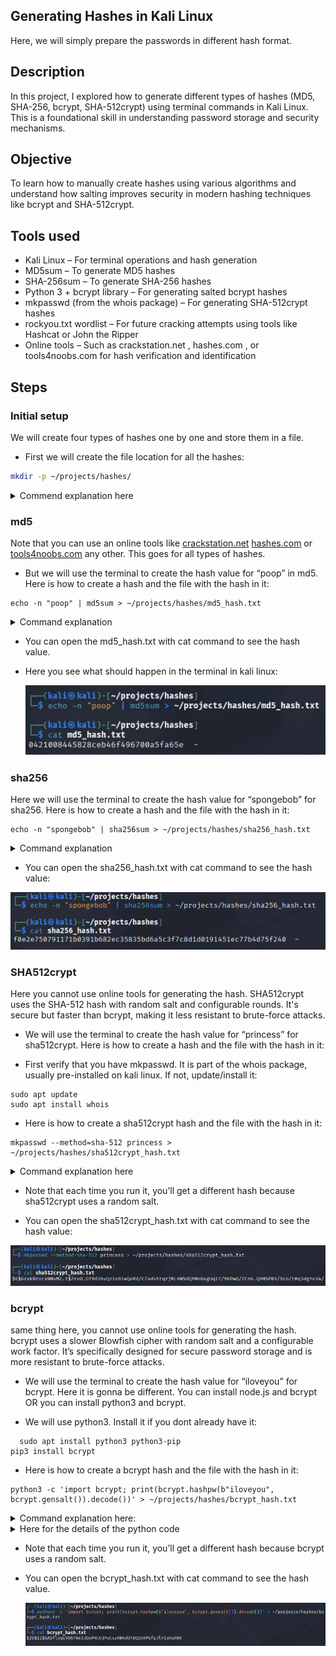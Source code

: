 ## Generating Hashes in Kali Linux

Here, we will simply prepare the passwords in different hash format.

## Description

In this project, I explored how to generate different types of hashes (MD5, SHA-256, bcrypt, SHA-512crypt) using terminal commands in Kali Linux. This is a foundational skill in understanding password storage and security mechanisms.

## Objective

To learn how to manually create hashes using various algorithms and understand how salting improves security in modern hashing techniques like bcrypt and SHA-512crypt.

## Tools used

- Kali Linux – For terminal operations and hash generation
- MD5sum – To generate MD5 hashes
- SHA-256sum – To generate SHA-256 hashes
- Python 3 + bcrypt library – For generating salted bcrypt hashes
- mkpasswd (from the whois package) – For generating SHA-512crypt hashes
- rockyou.txt wordlist – For future cracking attempts using tools like Hashcat or John the Ripper
- Online tools – Such as crackstation.net , hashes.com , or tools4noobs.com for hash verification and identification


## Steps

### Initial setup

We will create four types of hashes one by one and store them in a file.

- First we will create the file location for all the hashes:

``` bash
mkdir -p ~/projects/hashes/
```
<details>
  <summary>Commend explanation here</summary>
  
- mkdir is creating a new directory in ~/projects/hashes/
  
- -p is to ensures that all necessary parent directories (**`projects`** and **`hashes`**) are created if they don't already exist.
</details>

### md5

Note that you can use an online tools like [crackstation.net](https://crackstation.net/)  [hashes.com](https://hashes.com/en/decrypt/hash) or [tools4noobs.com](https://www.tools4noobs.com/) any other. This goes for all types of hashes.

- But we will use the terminal to create the hash value for “poop” in md5. Here is how to create a hash and the file with the hash in it:

```#!/bin/bash
echo -n "poop" | md5sum > ~/projects/hashes/md5_hash.txt
```

<details>
  <summary>Command explanation</summary>
  
- The `echo` command is used to display text or variables on the terminal or write them to files.
  
- The `-n` option suppresses the trailing newline, allowing subsequent output to appear on the same line.
  
- “poop” is the password that we are hashing.
  
- md5sum is the type of hash
  
- ~/projects/hashes is the full path to directory
  
- md5_hash.txt is the file where the hash is gonna be stored.
  
</details>

- You can open the md5_hash.txt with cat command to see the hash value.

- Here you see what should happen in the terminal in kali linux:

  ![image](https://github.com/RobinBoucherSec/Cracking-hashes/blob/main/Generating%20Hashes/images%20hashes%20generating/md5.png)

### sha256

Here we will use the terminal to create the hash value for “spongebob” for sha256. Here is how to create a hash and the file with the hash in it:

```#!/bin/bash
echo -n "spongebob" | sha256sum > ~/projects/hashes/sha256_hash.txt
```

<details>
    <summary>Command explanation</summary>
    
- The `echo` command is used to display text or variables on the terminal or write them to files.

- The `-n` option suppresses the trailing newline, allowing subsequent output to appear on the same line.

- “spongebob” is the password that we are hashing.

- shs256sum is the type of hash

- ~/projects/hashes is the full path to directory

- sha256_hash.txt is the file where the hash is gonna be stored.

</details>


- You can open the sha256_hash.txt with cat command to see the hash value:

![image](https://github.com/RobinBoucherSec/Cracking-hashes/blob/main/Generating%20Hashes/images%20hashes%20generating/sha256.png)



  ### SHA512crypt

Here you cannot use online tools for generating the hash. SHA512crypt uses the SHA-512 hash with random salt and configurable rounds. It's secure but faster than bcrypt, making it less resistant to brute-force attacks. 

-  We will use the terminal to create the hash value for “princess” for sha512crypt. Here is how to create a hash and the file with the hash in it:

-  First verify that you have mkpasswd. It is part of the whois package, usually pre-installed on kali linux. If not, update/install it:

```!#/bin/bash
sudo apt update
sudo apt install whois
```

- Here is how to create a sha512crypt hash and the file with the hash in it:

```!#/bin/bash
mkpasswd --method=sha-512 princess > ~/projects/hashes/sha512crypt_hash.txt
```

<details><summary>Command explanation here</summary>

#### `mkpasswd`

- A utility for generating crypt-style hashed passwords.
  
- Part of the `whois` package in Kali Linux.

- Used here to create a secure hash using the SHA-512crypt algorithm.

This is not for changing real user passwords — it's often used for testing, scripting, or learning how password hashing works.

---

#### `-method=sha-512`

- Tells `mkpasswd` to use the SHA-512crypt algorithm.

- This is the same hashing method used by modern Linux systems (like in `/etc/shadow`).

Hashes generated this way start with: $6$…

- `$6$` is the identifier for SHA-512crypt.

---

#### `princess`

- The plaintext password you're going to hash.

- In this case, the word `"princess"` is being hashed.

- It will never be stored directly — only its hash will be saved.

---

#### `>`

- This is a shell redirection operator.
- It takes the output from the command before it and writes it into a file instead of printing it on screen.

---

#### `~/projects/hashes/sha512crypt_hash.txt`

- This is the file path where the hash result will be saved.

- Breakdown:

    - `~`: Your home directory (e.g.,`/home/kali`)

    - `/projects/hashes/`: A custom folder structure you might have made
   
    - `sha512crypt_hash.txt`: The file name

So if your username is `kali`, this resolves to: /home/kali/projects/hashes/sha512crypt_hash.txt

If the file doesn’t exist yet, it will be created automatically.

- Note that each time you run it, you’ll get a different hash because sha512crypt uses a random salt.

- You can open the sha512crypt_hash.txt with cat command to see the hash value.
  
</details>

- Note that each time you run it, you’ll get a different hash because sha512crypt uses a random salt.
  
- You can open the sha512crypt_hash.txt with cat command to see the hash value:

![image](https://github.com/RobinBoucherSec/Cracking-hashes/blob/main/Generating%20Hashes/images%20hashes%20generating/sha512crypt.png)



### bcrypt

same thing here, you cannot use online tools for generating the hash. bcrypt uses a slower Blowfish cipher with random salt and a configurable work factor. It’s specifically designed for secure password storage and is more resistant to brute-force attacks. 

- We will use the terminal to create the hash value for “iloveyou” for bcrypt. Here it is gonna be different. You can install node.js and bcrypt OR you can install python3 and bcrypt.

- We will use python3. Install it if you dont already have it:

```!#/bin/bash
  sudo apt install python3 python3-pip
pip3 install bcrypt
```

- Here is how to create a bcrypt hash and the file with the hash in it:

```!#/bin/bash
python3 -c 'import bcrypt; print(bcrypt.hashpw(b"iloveyou", bcrypt.gensalt()).decode())' > ~/projects/hashes/bcrypt_hash.txt
```

<details><summary>Command explanation here:</summary>
  
- python3

  - Tell the system to use the Python 3 interpreter to run the code.

- -c

  - Tells Python to run the code that follows in quotes , instead of loading a file. This lets you execute Python code directly from the command line .

- 'import bcrypt; print(bcrypt.hashpw(b"iloveyou", bcrypt.gensalt()).decode())'

- This is the actual Python code being executed. It's wrapped in single quotes so the shell knows to treat it as one argument for Python

</details>


<details><summary>Here for the details of the python code</summary>


#### `import bcrypt`

  - Loads the bcrypt module , which must already be installed (`pip install bcrypt`). Provides functions for secure password hashing.

#### `b"iloveyou"`

  - The `b` prefix means this is a byte string , required by `bcrypt.hashpw()`. bcrypt only works with bytes, not regular strings.

#### `bcrypt.gensalt()`

  - Generates a new random salt every time it's called. Salt ensures that even if the same password is hashed multiple times, the output will always be different.

#### `bcrypt.hashpw(...)`

  - This is the core function that actually hashes the password using bcrypt.
  
- Takes two arguments:
  
    - Password (as bytes)
 
    - Salt (generated above)

#### `.decode()`

  - Converts the byte string hash into a regular UTF-8 string.
  
- Needed because `hashpw()` returns a byte string like:
  
    b'$2b$12$abc123...’

- But we want to store it as:
    
    $2b$12$abc123…
    
- F. `print(...)` Outputs the final hash string so it can be redirected to a file.

#### > `~/projects/hashes/bcrypt_hash.txt` 

- Is not part of python, it’s handled by the Linux shell. > is the output redirection operator, it  takes whatever is printed by the Python script and writes it to the file location described.

</details>

- Note that each time you run it, you’ll get a different hash because bcrypt uses a random salt.
  
- You can open the bcrypt_hash.txt with cat command to see the hash value.

  ![image](https://github.com/RobinBoucherSec/Cracking-hashes/blob/main/Generating%20Hashes/images%20hashes%20generating/bcrypt.png)



  
